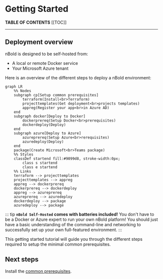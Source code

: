 # Getting Started

**TABLE OF CONTENTS**
[[TOC]]

---

## Deployment overview
nBold is designed to be self-hosted from:
- A local or remote Docker service
- Your Microsoft Azure tenant

Here is an overview of the different steps to deploy a nBold environment:
```mermaid
graph LR
    %% Nodes
    subgraph cp[Setup common prerequisites]
        terraform(Install<br>Terraform)
        projecttemplates(Get deployment<br>projects templates)
        appreg(Register your app<br>in Azure AD)
    end
    subgraph docker[Deploy to Docker]
        dockerprereq(Setup Docker<br>prerequisites)
        dockerdeploy(Deploy)
    end
    subgraph azure[Deploy to Azure]
        azureprereq(Setup Azure<br>rerequisites)
        azuredeploy(Deploy)
    end
    package(Create Microsoft<br>Teams package)
    %% Styles
    classDef startend fill:#9099d8, stroke-width:0px;
        class s startend
        class e startend
    %% Links
    terraform --> projecttemplates
    projecttemplates --> appreg
    appreg --> dockerprereq
    dockerprereq --> dockerdeploy
    appreg --> azureprereq
    azureprereq --> azuredeploy
    dockerdeploy --> package
    azuredeploy --> package
```

::: tip
**`nBold Self-Hosted` comes with batteries included!**
You don't have to be a Docker or Azure expert to run your own nBold platform!
You should just have a basic understanding of the command-line and networking to successfully set up your own full-featured environment.
:::

This getting started tutorial will guide you through the different steps required to setup the minimal common prerequisites.

## Next steps
Install the [common prerequisites](./common_prerequisites).
